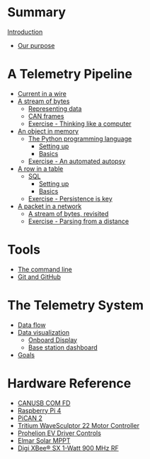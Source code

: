 # Summary

[Introduction](README.md)

- [Our purpose](purpose.md)

# A Telemetry Pipeline
- [Current in a wire](pipeline/step-0/README.md)
- [A stream of bytes](pipeline/step-1/README.md)
    - [Representing data](pipeline/step-1/representing-data.md)
    - [CAN frames](pipeline/step-1/can-frames.md)
    - [Exercise - Thinking like a computer](pipeline/step-1/exercise.md)
- [An object in memory](pipeline/step-2/README.md)
    - [The Python programming language](pipeline/step-2/python/README.md)
        - [Setting up](pipeline/step-2/python/setting-up.md)
        - [Basics](pipeline/step-2/python/basics.md)
    - [Exercise - An automated autopsy](pipeline/step-2/exercise.md)
- [A row in a table](pipeline/step-3/README.md)
    - [SQL](pipeline/step-3/sql/README.md)
        - [Setting up](pipeline/step-3/sql/setting-up.md)
        - [Basics](pipeline/step-3/sql/basics.md)
    - [Exercise - Persistence is key](pipeline/step-3/exercise.md)
- [A packet in a network](pipeline/step-4/README.md)
    - [A stream of bytes, revisited](pipeline/step-4/stream-of-bytes-revisited.md)
    - [Exercise - Parsing from a distance](pipeline/step-4/exercise.md)

# Tools
- [The command line](tools/command-line.md)
- [Git and GitHub]()

# The Telemetry System
- [Data flow]()
- [Data visualization]()
    - [Onboard Display]()
    - [Base station dashboard]()
- [Goals](system/goals.md)

# Hardware Reference
- [CANUSB COM FD]()
- [Raspberry Pi 4]()
- [PiCAN 2]()
- [Tritium WaveSculptor 22 Motor Controller](hardware/wavesculptor22.md)
- [Prohelion EV Driver Controls](hardware/driver-controls.md)
- [Elmar Solar MPPT](hardware/mppt.md)
- [Digi XBee® SX 1-Watt 900 MHz RF](hardware/xbee.md)
